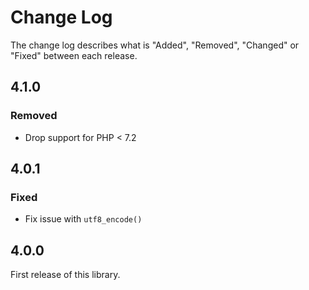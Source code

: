 # Change Log

The change log describes what is "Added", "Removed", "Changed" or "Fixed" between each release.

## 4.1.0

### Removed

- Drop support for PHP < 7.2

## 4.0.1

### Fixed

- Fix issue with `utf8_encode()`

## 4.0.0

First release of this library. 
